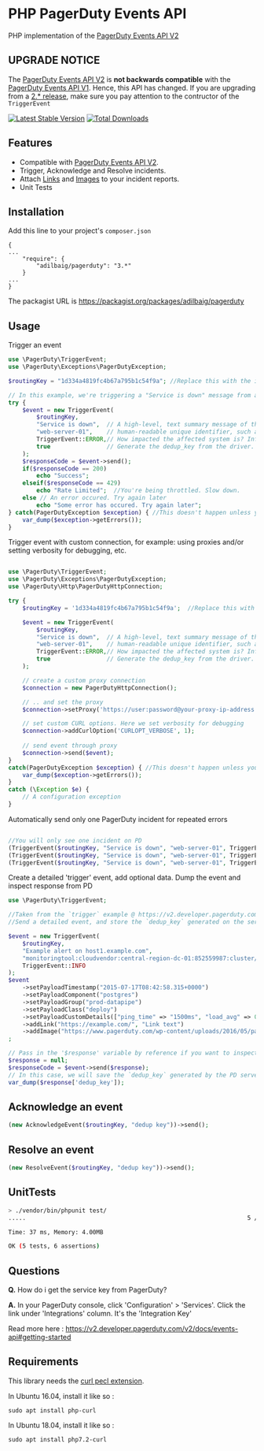 PHP PagerDuty Events API
=========
PHP implementation of the [PagerDuty Events API V2](https://v2.developer.pagerduty.com/docs/events-api-v2)


UPGRADE NOTICE
---
The [PagerDuty Events API V2](https://v2.developer.pagerduty.com/docs/events-api-v2) is **not backwards compatible** with the [PagerDuty Events API V1](https://v2.developer.pagerduty.com/docs/events-api). Hence, this API has changed. If you are upgrading from a [2.* release](https://github.com/adilbaig/pagerduty/releases), make sure you pay attention to the contructor of the `TriggerEvent`

[![Latest Stable Version](https://poser.pugx.org/adilbaig/pagerduty/v/stable.svg)](https://packagist.org/packages/adilbaig/pagerduty) [![Total Downloads](https://poser.pugx.org/adilbaig/pagerduty/downloads.svg)](https://packagist.org/packages/adilbaig/pagerduty) 

Features
---

- Compatible with [PagerDuty Events API V2](https://developer.pagerduty.com/docs/events-api-v2/trigger-events/).
- Trigger, Acknowledge and Resolve incidents.
- Attach [Links](https://developer.pagerduty.com/docs/events-api-v2/trigger-events/#the-links-property) and [Images](https://developer.pagerduty.com/docs/events-api-v2/trigger-events/#the-images-property) to your incident reports.
- Unit Tests


Installation
---
Add this line to your project's `composer.json`
````
{
...
    "require": {
        "adilbaig/pagerduty": "3.*"
    }
...
}
````

The packagist URL is https://packagist.org/packages/adilbaig/pagerduty

Usage
---

Trigger an event
 
````php
use \PagerDuty\TriggerEvent;
use \PagerDuty\Exceptions\PagerDutyException;

$routingKey = "1d334a4819fc4b67a795b1c54f9a"; //Replace this with the integration key of your service.

// In this example, we're triggering a "Service is down" message from a web server.
try {
    $event = new TriggerEvent(
        $routingKey, 
        "Service is down",  // A high-level, text summary message of the event. Will be used to construct an alert's description.
        "web-server-01",    // human-readable unique identifier, such as a hostname, for the system having the problem.
        TriggerEvent::ERROR,// How impacted the affected system is? Influences the priority of any created incidents. 
        true                // Generate the dedup_key from the driver. If false, the dedup_key will be generated on PD 
    );
    $responseCode = $event->send();
    if($responseCode == 200)
        echo "Success";
    elseif($responseCode == 429)
        echo "Rate Limited";  //You're being throttled. Slow down.
    else // An error occured. Try again later
        echo "Some error has occured. Try again later";
} catch(PagerDutyException $exception) { //This doesn't happen unless you've broken their guidelines. The API tries to minimize user mistakes
    var_dump($exception->getErrors());
}

````

Trigger event with custom connection, for example: using proxies and/or setting verbosity for debugging, etc.

````php

use \PagerDuty\TriggerEvent;
use \PagerDuty\Exceptions\PagerDutyException;
use \PagerDuty\Http\PagerDutyHttpConnection;

try {
    $routingKey = '1d334a4819fc4b67a795b1c54f9a';  //Replace this with the integration key of your service.

    $event = new TriggerEvent(
        $routingKey, 
        "Service is down",  // A high-level, text summary message of the event. Will be used to construct an alert's description.
        "web-server-01",    // human-readable unique identifier, such as a hostname, for the system having the problem.
        TriggerEvent::ERROR,// How impacted the affected system is? Influences the priority of any created incidents. 
        true                // Generate the dedup_key from the driver. If false, the dedup_key will be generated on PD 
    );

    // create a custom proxy connection
    $connection = new PagerDutyHttpConnection();

    // .. and set the proxy
    $connection->setProxy('https://user:password@your-proxy-ip-address:port');

    // set custom CURL options. Here we set verbosity for debugging
    $connection->addCurlOption('CURLOPT_VERBOSE', 1);
    
    // send event through proxy
    $connection->send($event);
}
catch(PagerDutyException $exception) { //This doesn't happen unless you've broken their guidelines. The API tries to minimize user mistakes
    var_dump($exception->getErrors());
}
catch (\Exception $e) {
    // A configuration exception
}

````

Automatically send only one PagerDuty incident for repeated errors

````php

//You will only see one incident on PD
(TriggerEvent($routingKey, "Service is down", "web-server-01", TriggerEvent::ERROR, true))->send();
(TriggerEvent($routingKey, "Service is down", "web-server-01", TriggerEvent::ERROR, true))->send();
(TriggerEvent($routingKey, "Service is down", "web-server-01", TriggerEvent::ERROR, true))->send();

````

Create a detailed 'trigger' event, add optional data. Dump the event and inspect response from PD

````php
use \PagerDuty\TriggerEvent;

//Taken from the `trigger` example @ https://v2.developer.pagerduty.com/docs/send-an-event-events-api-v2
//Send a detailed event, and store the `dedup_key` generated on the server

$event = new TriggerEvent(
    $routingKey, 
    "Example alert on host1.example.com", 
    "monitoringtool:cloudvendor:central-region-dc-01:852559987:cluster/api-stats-prod-003", 
    TriggerEvent::INFO
);
$event
    ->setPayloadTimestamp("2015-07-17T08:42:58.315+0000")
    ->setPayloadComponent("postgres")
    ->setPayloadGroup("prod-datapipe")
    ->setPayloadClass("deploy")
    ->setPayloadCustomDetails(["ping_time" => "1500ms", "load_avg" => 0.75])
    ->addLink("https://example.com/", "Link text")
    ->addImage("https://www.pagerduty.com/wp-content/uploads/2016/05/pagerduty-logo-green.png", "https://example.com/", "Example text"))
;

// Pass in the '$response' variable by reference if you want to inspect PD's response. This is optional, and you probably don't need this in production.
$response = null;
$responseCode = $event->send($response);
// In this case, we will save the `dedup_key` generated by the PD server
var_dump($response['dedup_key']);
````

Acknowledge an event
----

````php
(new AcknowledgeEvent($routingKey, "dedup key"))->send();
````

Resolve an event
----
````php
(new ResolveEvent($routingKey, "dedup key"))->send();
````

UnitTests
---

````bash
> ./vendor/bin/phpunit test/
.....                                                               5 / 5 (100%)

Time: 37 ms, Memory: 4.00MB

OK (5 tests, 6 assertions)
````

Questions
---

**Q.** How do i get the service key from PagerDuty?

**A.** In your PagerDuty console, click 'Configuration' > 'Services'. Click the link under 'Integrations' column. It's the 'Integration Key'

Read more here : https://v2.developer.pagerduty.com/v2/docs/events-api#getting-started

Requirements
---
This library needs the [curl pecl extension](https://php.net/curl).

In Ubuntu 16.04, install it like so :

    sudo apt install php-curl


In Ubuntu 18.04, install it like so :

    sudo apt install php7.2-curl

